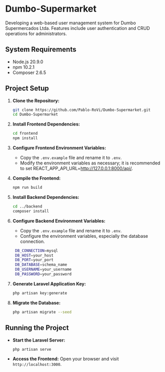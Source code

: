 # Dumbo-Supermarket

Developing a web-based user management system for Dumbo Supermercados Ltda. Features include user authentication and CRUD operations for administrators.

## System Requirements

- Node.js 20.9.0
- npm 10.2.1
- Composer 2.6.5

## Project Setup

1. **Clone the Repository:**
   ```bash
   git clone https://github.com/Pablo-RoVi/Dumbo-Supermarket.git
   cd Dumbo-Supermarket
   ```

2. **Install Frontend Dependencies:**
   ```bash
   cd frontend
   npm install
   ```

3. **Configure Frontend Environment Variables:**
   - Copy the `.env.example` file and rename it to `.env`.
   - Modify the environment variables as necessary; it is recommended to set REACT_APP_API_URL=http://127.0.0.1:8000/api/.

4. **Compile the Frontend:**
   ```bash
   npm run build
   ```

5. **Install Backend Dependencies:**
   ```bash
   cd ../backend
   composer install
   ```

6. **Configure Backend Environment Variables:**
   - Copy the `.env.example` file and rename it to `.env`.
   - Configure the environment variables, especially the database connection.
   ```bash
    DB_CONNECTION=mysql
    DB_HOST=your_host
    DB_PORT=your_port
    DB_DATABASE=schema_name
    DB_USERNAME=your_username
    DB_PASSWORD=your_password
   ```

7. **Generate Laravel Application Key:**
   ```bash
   php artisan key:generate
   ```

8. **Migrate the Database:**
   ```bash
   php artisan migrate --seed
   ```

## Running the Project

- **Start the Laravel Server:**
  ```bash
  php artisan serve
  ```

- **Access the Frontend:**
  Open your browser and visit `http://localhost:3000`.
